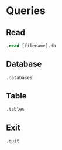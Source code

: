 # Queries

## Read

```sql
.read [filename].db
```

## Database

```sql
.databases
```

## Table

```sh
.tables
```

## Exit

```sql
.quit
```
